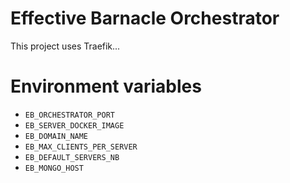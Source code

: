 # Effective Barnacle Orchestrator

This project uses Traefik...

# Environment variables

* `EB_ORCHESTRATOR_PORT`
* `EB_SERVER_DOCKER_IMAGE`
* `EB_DOMAIN_NAME`
* `EB_MAX_CLIENTS_PER_SERVER`
* `EB_DEFAULT_SERVERS_NB`
* `EB_MONGO_HOST`

